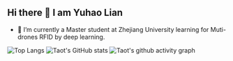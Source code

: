 ## Hi there 👋 I am Yuhao Lian
- 🌱 I’m currently a Master student at Zhejiang University learning for Muti-drones RFID by deep learning.

![Top Langs](https://github-readme-stats.vercel.app/api/top-langs/?username=YuhaoLian&size_weight=0.1&count_weight=0.1&langs_count=6) ![Taot's GitHub stats](https://github-readme-stats.vercel.app/api?username=YuhaoLian) 
![Taot's github activity graph](https://github-readme-activity-graph.vercel.app/graph?username=YuhaoLian&theme=xcode)





<!--
**YuhaoLian/YuhaoLian** is a ✨ _special_ ✨ repository because its `README.md` (this file) appears on your GitHub profile.

Here are some ideas to get you started:

- 🔭 I’m currently working on ...
- 🌱 I’m currently learning ...
- 👯 I’m looking to collaborate on ...
- 🤔 I’m looking for help with ...
- 💬 Ask me about ...
- 📫 How to reach me: ...
- 😄 Pronouns: ...
- ⚡ Fun fact: ...
-->
